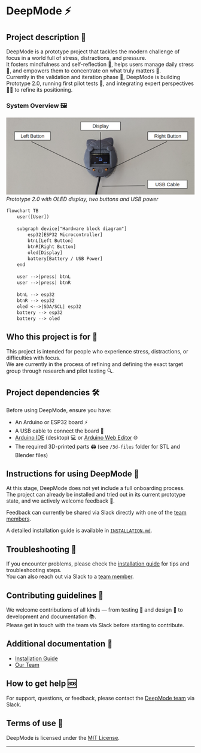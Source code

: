 # DeepMode ⚡

## Project description 📖

DeepMode is a prototype project that tackles the modern challenge of focus in a world full of stress, distractions, and pressure.  
It fosters mindfulness and self-reflection 🌱, helps users manage daily stress 🧘, and empowers them to concentrate on what truly matters 🎯.  
Currently in the validation and iteration phase 🔧, DeepMode is building Prototype 2.0, running first pilot tests 👥, and integrating expert perspectives 🧑‍⚕️ to refine its positioning.  

### System Overview 🖼️

![DeepMode Prototype](docs/images/prototype.png)
*Prototype 2.0 with OLED display, two buttons and USB power*

```mermaid
flowchart TB
    user([User])

    subgraph device["Hardware block diagram"]
        esp32[ESP32 Microcontroller]
        btnL[Left Button]
        btnR[Right Button]
        oled[Display]
        battery[Battery / USB Power]
    end

    user -->|press| btnL
    user -->|press| btnR

    btnL --> esp32
    btnR --> esp32
    oled <-->|SDA/SCL| esp32
    battery --> esp32
    battery --> oled
```


## Who this project is for 👥

This project is intended for people who experience stress, distractions, or difficulties with focus.  
We are currently in the process of refining and defining the exact target group through research and pilot testing 🔍.  

## Project dependencies 🛠️

Before using DeepMode, ensure you have:  

* An Arduino or ESP32 board ⚡  
* A USB cable to connect the board 🔌  
* [Arduino IDE](https://www.arduino.cc/en/software) (desktop) 💻 or [Arduino Web Editor](https://create.arduino.cc/editor) 🌐  
* The required 3D-printed parts 🖨️ (see `/3d-files` folder for STL and Blender files)  

## Instructions for using DeepMode 🚀

At this stage, DeepMode does not yet include a full onboarding process.  
The project can already be installed and tried out in its current prototype state, and we actively welcome feedback 💬.  

Feedback can currently be shared via Slack directly with one of the [team members](./OUR-TEAM.md).  

A detailed installation guide is available in [`INSTALLATION.md`](./INSTALLATION.md).  

## Troubleshooting 🐞

If you encounter problems, please check the [installation guide](./INSTALLATION.md) for tips and troubleshooting steps.  
You can also reach out via Slack to a [team member](./OUR-TEAM.md).  

## Contributing guidelines 🤝

We welcome contributions of all kinds — from testing 🧪 and design 🎨 to development and documentation 📚.  
Please get in touch with the team via Slack before starting to contribute.  

## Additional documentation 📑

* [Installation Guide](./INSTALLATION.md)  
* [Our Team](./OUR-TEAM.md)  

## How to get help 🆘

For support, questions, or feedback, please contact the [DeepMode team](./OUR-TEAM.md) via Slack.  

## Terms of use 📜

DeepMode is licensed under the [MIT License](./LICENSE).  

---
